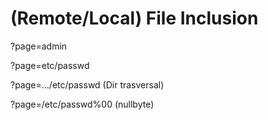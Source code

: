 # (Remote/Local) File Inclusion

?page=admin

?page=etc/passwd

?page=.../etc/passwd (Dir trasversal)

?page=/etc/passwd%00 (nullbyte)
